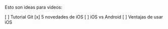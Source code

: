 Esto son ideas para videos:

[ ] Tutorial Git
[x] 5 novedades de iOS
[ ] iOS vs Android
[ ] Ventajas de usar iOS
